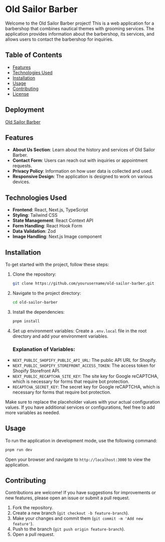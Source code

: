 # Old Sailor Barber

Welcome to the Old Sailor Barber project! This is a web application for a barbershop that combines nautical themes with grooming services. The application provides information about the barbershop, its services, and allows users to contact the barbershop for inquiries.

## Table of Contents

- [Features](#features)
- [Technologies Used](#technologies-used)
- [Installation](#installation)
- [Usage](#usage)
- [Contributing](#contributing)
- [License](#license)

## Deployment
[Old Sailor Barber](https://old-sailor-barber.netlify.app/)

## Features

- **About Us Section**: Learn about the history and services of Old Sailor Barber.
- **Contact Form**: Users can reach out with inquiries or appointment requests.
- **Privacy Policy**: Information on how user data is collected and used.
- **Responsive Design**: The application is designed to work on various devices.

## Technologies Used

- **Frontend**: React, Next.js, TypeScript
- **Styling**: Tailwind CSS
- **State Management**: React Context API
- **Form Handling**: React Hook Form
- **Data Validation**: Zod
- **Image Handling**: Next.js Image component

## Installation

To get started with the project, follow these steps:

1. Clone the repository:

   ```bash
   git clone https://github.com/yourusername/old-sailor-barber.git
   ```

2. Navigate to the project directory:

   ```bash
   cd old-sailor-barber
   ```

3. Install the dependencies:

   ```bash
   pnpm install
   ```

4. Set up environment variables:
   Create a `.env.local` file in the root directory and add your environment variables.

   ### Explanation of Variables:

- `NEXT_PUBLIC_SHOPIFY_PUBLIC_API_URL`: The public API URL for Shopify.
- `NEXT_PUBLIC_SHOPIFY_STOREFRONT_ACCESS_TOKEN`: The access token for Shopify Storefront API.
- `NEXT_PUBLIC_RECAPTCHA_SITE_KEY`: The site key for Google reCAPTCHA, which is necessary for forms that require bot protection.
- `RECAPTCHA_SECRET_KEY`: The secret key for Google reCAPTCHA, which is necessary for forms that require bot protection.

Make sure to replace the placeholder values with your actual configuration values. If you have additional services or configurations, feel free to add more variables as needed.

## Usage

To run the application in development mode, use the following command:

```bash
pnpm run dev
```

Open your browser and navigate to `http://localhost:3000` to view the application.

## Contributing

Contributions are welcome! If you have suggestions for improvements or new features, please open an issue or submit a pull request.

1. Fork the repository.
2. Create a new branch (`git checkout -b feature-branch`).
3. Make your changes and commit them (`git commit -m 'Add new feature'`).
4. Push to the branch (`git push origin feature-branch`).
5. Open a pull request.
